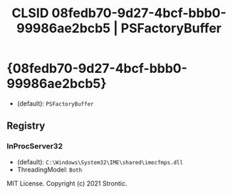﻿---
title: "CLSID 08fedb70-9d27-4bcf-bbb0-99986ae2bcb5 | PSFactoryBuffer"
excerpt: What is COM-Object CLSID 08fedb70-9d27-4bcf-bbb0-99986ae2bcb5?
---

# {08fedb70-9d27-4bcf-bbb0-99986ae2bcb5}

* (default): `PSFactoryBuffer`

## Registry


### InProcServer32

* (default): `C:\Windows\System32\IME\shared\imecfmps.dll`
* ThreadingModel: `Both`

MIT License. Copyright (c) 2021 Strontic.


